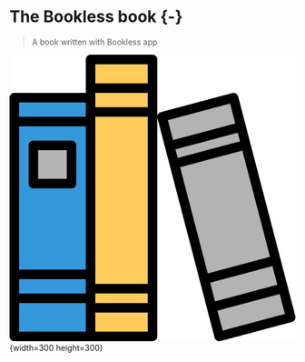 # The Bookless book {-}

> A book written with Bookless app



![](assets/cFdZCJTzJxdhfweg34NvB.png) {width=300 height=300}